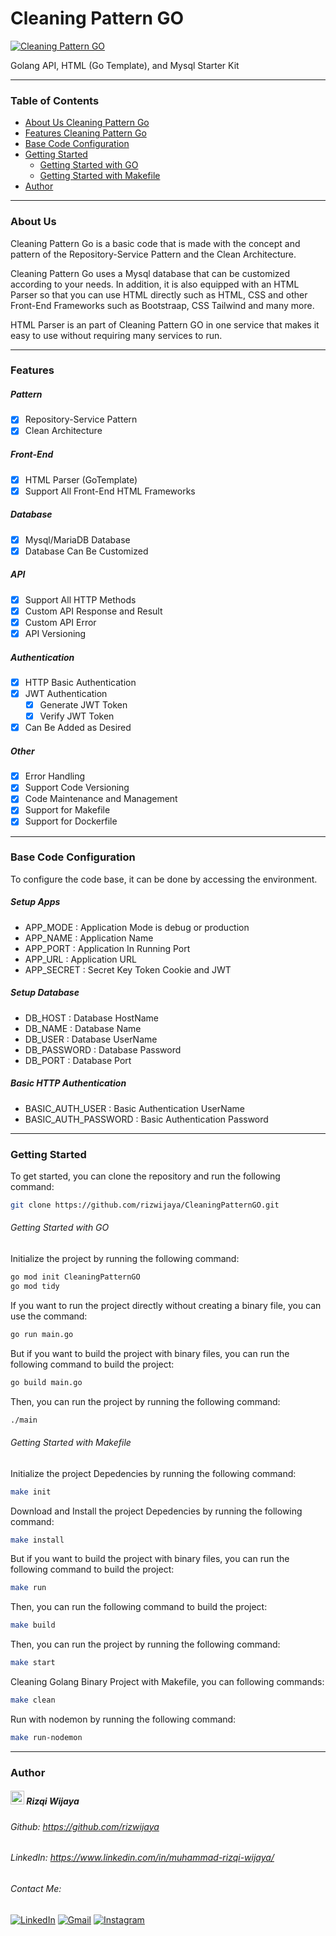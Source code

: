 # Cleaning Pattern GO
[![Cleaning Pattern GO](https://github.com/rizwijaya/CleaningPatternGO/actions/workflows/go.yml/badge.svg)](https://github.com/rizwijaya/CleaningPatternGO/actions/workflows/go.yml)

Golang API, HTML (Go Template), and Mysql Starter Kit

---
### Table of Contents
- [About Us Cleaning Pattern Go](#about-us)
- [Features Cleaning Pattern Go](#features)
- [Base Code Configuration](#base-code-configuration)
- [Getting Started](#getting-started)
    + [Getting Started with GO](#getting-started-with-go)
    + [Getting Started with Makefile](#getting-started-with-makefile)
- [Author](#author)

---

### About Us
Cleaning Pattern Go is a basic code that is made with the concept and pattern of the Repository-Service Pattern and the Clean Architecture.

Cleaning Pattern Go uses a Mysql database that can be customized according to your needs. In addition, it is also equipped with an HTML Parser so that you can use HTML directly such as HTML, CSS and other Front-End Frameworks such as Bootstraap, CSS Tailwind and many more.

HTML Parser is an part of Cleaning Pattern GO in one service that makes it easy to use without requiring many services to run.

---
### Features
##### Pattern
- [x] Repository-Service Pattern
- [x] Clean Architecture
##### Front-End
- [x] HTML Parser (GoTemplate)
- [x] Support All Front-End HTML Frameworks 
##### Database
- [x] Mysql/MariaDB Database
- [x] Database Can Be Customized
##### API
- [x] Support All HTTP Methods  
- [x] Custom API Response and Result
- [x] Custom API Error
- [x] API Versioning

##### Authentication
- [x] HTTP Basic Authentication
- [x] JWT Authentication
    - [x] Generate JWT Token
    - [x] Verify JWT Token
- [x] Can Be Added as Desired

##### Other
- [x] Error Handling
- [x] Support Code Versioning
- [x] Code Maintenance and Management
- [x] Support for Makefile
- [x] Support for Dockerfile
---

### Base Code Configuration
To configure the code base, it can be done by accessing the environment.
##### Setup Apps
- APP_MODE : Application Mode is debug or production 
- APP_NAME : Application Name
- APP_PORT : Application In Running Port
- APP_URL  : Application URL
- APP_SECRET : Secret Key Token Cookie and JWT
##### Setup Database
- DB_HOST : Database HostName
- DB_NAME : Database Name
- DB_USER : Database UserName
- DB_PASSWORD : Database Password
- DB_PORT : Database Port

##### Basic HTTP Authentication
- BASIC_AUTH_USER : Basic Authentication UserName
- BASIC_AUTH_PASSWORD : Basic Authentication Password

---
### Getting Started

To get started, you can clone the repository and run the following command:

```bash
git clone https://github.com/rizwijaya/CleaningPatternGO.git
```
###### Getting Started with GO
Initialize the project by running the following command:

```bash
go mod init CleaningPatternGO
go mod tidy
```

If you want to run the project directly without creating a binary file, you can use the command:

```bash
go run main.go
```
But if you want to build the project with binary files, you can run the following command to build the project:

```bash
go build main.go
```
Then, you can run the project by running the following command:

```bash
./main
```

###### Getting Started with Makefile
Initialize the project Depedencies by running the following command:

```bash
make init
```
Download and Install the project Depedencies by running the following command:

```bash
make install
```

But if you want to build the project with binary files, you can run the following command to build the project:

```bash
make run
```

Then, you can run the following command to build the project:

```bash
make build
```
Then, you can run the project by running the following command:

```bash
make start
```

Cleaning Golang Binary Project with Makefile, you can following commands:

```bash
make clean
```

Run with nodemon by running the following command:

```bash
make run-nodemon
```

---
### Author 
##### <img src="https://github.com/rizwijaya/rizwijaya/blob/main/Assets/Developer.gif" height="22px"> Rizqi Wijaya 
###### Github: https://github.com/rizwijaya
###### LinkedIn: https://www.linkedin.com/in/muhammad-rizqi-wijaya/
###### Contact Me:
<p>
    <a href="https://www.linkedin.com/in/muhammad-rizqi-wijaya" target="_blank"><img alt="LinkedIn" src="https://img.shields.io/badge/linkedin-%230077B5.svg?&style=for-the-badge&logo=linkedin&logoColor=white" /></a> 
    <a href="mailto:rizwijaya241@gmail.com" target="_blank"><img alt="Gmail" src="https://img.shields.io/badge/gmail-D14836?&style=for-the-badge&logo=gmail&logoColor=white" /></a>  
    <a href="https://www.instagram.com/rizwijaya21" target="_blank"><img alt="Instagram" src="https://img.shields.io/badge/instagram-%23E4405F.svg?&style=for-the-badge&logo=instagram&logoColor=white" /></a>  
</p>
